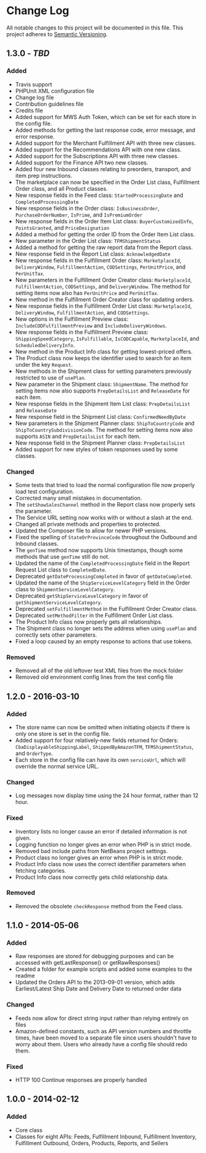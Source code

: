 # Change Log
All notable changes to this project will be documented in this file.
This project adheres to [Semantic Versioning](http://semver.org/).

## 1.3.0 - *TBD*
### Added
- Travis support
- PHPUnit XML configuration file
- Change log file
- Contribution guidelines file
- Credits file
- Added support for MWS Auth Token, which can be set for each store in the config file.
- Added methods for getting the last response code, error message, and error response.
- Added support for the Merchant Fulfillment API with three new classes.
- Added support for the Recommendations API with one new class.
- Added support for the Subscriptions API with three new classes.
- Added support for the Finance API two new classes.
- Added four new Inbound classes relating to preorders, transport, and item prep instructions.
- The marketplace can now be specified in the Order List class, Fulfillment Order class, and all Product classes.
- New response fields in the Feed class: `StartedProcessingDate` and `CompletedProcessingDate`
- New response fields in the Order class: `IsBusinessOrder`, `PurchaseOrderNumber`, `IsPrime`, and `IsPremiumOrder`
- New response fields in the Order Item List class: `BuyerCustomizedInfo`, `PointsGranted`, and `PriceDesignation`
- Added a method for getting the order ID from the Order Item List class.
- New parameter in the Order List class: `TFMShipmentStatus`
- Added a method for getting the raw report data from the Report class.
- New response field in the Report List class: `AcknowledgedDate`
- New response fields in the Fulfillment Order class: `MarketplaceId`, `DeliveryWindow`, `FulfillmentAction`, `CODSettings`, `PerUnitPrice`, and `PerUnitTax`.
- New parameters in the Fulfillment Order Creator class: `MarketplaceId`, `FulfillmentAction`, `CODSettings`, and `DeliveryWindow`. The method for setting items now also has `PerUnitPrice` and `PerUnitTax`.
- New method in the Fulfillment Order Creator class for updating orders.
- New response fields in the Fulfillment Order List class: `MarketplaceId`, `DeliveryWindow`, `FulfillmentAction`, and `CODSettings`.
- New options in the Fulfillment Preview class: `IncludeCODFulfillmentPreview` and `IncludeDeliveryWindows`.
- New response fields in the Fulfillment Preview class: `ShippingSpeedCategory`, `IsFulfillable`, `IsCODCapable`, `MarketplaceId`, and `ScheduledDeliveryInfo`.
- New method in the Product Info class for getting lowest-priced offers.
- The Product class now keeps the identifier used to search for an item under the key `Request`.
- New methods in the Shipment class for setting parameters previously restricted to use of `usePlan`.
- New parameter in the Shipment class: `ShipmentName`. The method for setting items now also supports `PrepDetailsList` and `ReleaseDate` for each item.
- New response fields in the Shipment Item List class: `PrepDetailsList` and `ReleaseDate`
- New response field in the Shipment List class: `ConfirmedNeedByDate`
- New parameters in the Shipment Planner class: `ShipToCountryCode` and `ShipToCountrySubdivisionCode`. The method for setting items now also supports `ASIN` and `PrepDetailsList` for each item.
- New response field in the Shipment Planner class: `PrepDetailsList`
- Added support for new styles of token responses used by some classes.

### Changed
- Some tests that tried to load the normal configuration file now properly load test configuration.
- Corrected many small mistakes in documentation.
- The `setShowSalesChannel` method in the Report class now properly sets the parameter.
- The Service URL setting now works with or without a slash at the end.
- Changed all private methods and properties to protected.
- Updated the Composer file to allow for newer PHP versions.
- Fixed the spelling of `StateOrProvinceCode` throughout the Outbound and Inbound classes.
- The `genTime` method now supports Unix timestamps, though some methods that use `genTime` still do not.
- Updated the name of the `CompletedProcessingDate` field in the Report Request List class to `CompletedDate`.
- Deprecated `getDateProcessingCompleted` in favor of `getDateCompleted`.
- Updated the name of the `ShipServiceLevelCategory` field in the Order class to `ShipmentServiceLevelCategory`.
- Deprecated `getShipServiceLevelCategory` in favor of `getShipmentServiceLevelCategory`.
- Deprecated `setFulfillmentMethod` in the Fulfillment Order Creator class.
- Deprecated `setMethodFilter` in the Fulfillment Order List class.
- The Product Info class now properly gets all relationships.
- The Shipment class no longer sets the address when using `usePlan` and correctly sets other parameters.
- Fixed a loop caused by an empty response to actions that use tokens.

### Removed
- Removed all of the old leftover test XML files from the mock folder
- Removed old environment config lines from the test config file

## 1.2.0 - 2016-03-10
### Added
- The store name can now be omitted when initiating objects if there is only one store is set in the config file.
- Added support for four relatively-new fields returned for Orders: `CbaDisplayableShippingLabel`, `ShippedByAmazonTFM`, `TFMShipmentStatus`, and `OrderType`.
- Each store in the config file can have its own `serviceUrl`, which will override the normal service URL.

### Changed
- Log messages now display time using the 24 hour format, rather than 12 hour.

### Fixed
- Inventory lists no longer cause an error if detailed information is not given.
- Logging function no longer gives an error when PHP is in strict mode.
- Removed bad include paths from NetBeans project settings.
- Product class no longer gives an error when PHP is in strict mode.
- Product Info class now uses the correct identifier parameters when fetching categories.
- Product Info class now correctly gets child relationship data.

### Removed
- Removed the obsolete `checkResponse` method from the Feed class.

## 1.1.0 - 2014-05-06
### Added
- Raw responses are stored for debugging purposes and can be accessed with getLastResponse() or getRawResponses()
- Created a folder for example scripts and added some examples to the readme
- Updated the Orders API to the 2013-09-01 version, which adds Earliest/Latest Ship Date and Delivery Date to returned order data

### Changed
- Feeds now allow for direct string input rather than relying entirely on files
- Amazon-defined constants, such as API version numbers and throttle times, have been moved to a separate file since users shouldn't have to worry about them. Users who already have a config file should redo them.

### Fixed
- HTTP 100 Continue responses are properly handled

## 1.0.0 - 2014-02-12
### Added
- Core class
- Classes for eight APIs: Feeds, Fulfillment Inbound, Fulfillment Inventory, Fulfillment Outbound, Orders, Products, Reports, and Sellers
